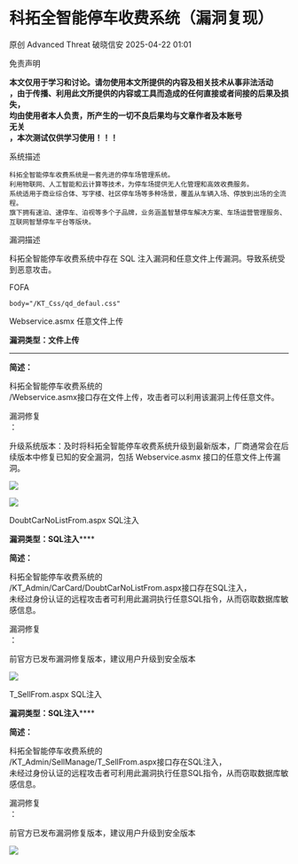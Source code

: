 #  科拓全智能停车收费系统（漏洞复现）   
原创 Advanced Threat  破晓信安   2025-04-22 01:01  
  
免责声明  
  
**本文仅用于学习和讨论。请勿使用本文所提供的内容及相关技术从事非法活动**  
**，由于传播、利用此文所提供的内容或工具而造成的任何直接或者间接的后果及损失，**  
**均由使用者本人负责，所产生的一切不良后果均与文章作者及本账号**  
**无关**  
**，本次测试仅供学习使用！！！**  
  
系统描述  
```
科拓全智能停车收费系统是一套先进的停车场管理系统。
利用物联网、人工智能和云计算等技术，为停车场提供无人化管理和高效收费服务。
系统适用于商业综合体、写字楼、社区停车场等多种场景，覆盖从车辆入场、停放到出场的全流程。
旗下拥有速泊、速停车、泊视等多个子品牌，业务涵盖智慧停车解决方案、车场运营管理服务、互联网智慧停车平台等版块。
```  
  
漏洞描述  
  
科拓全智能停车收费系统中存在 SQL 注入漏洞和任意文件上传漏洞。导致系统受到恶意攻击。  
  
FOFA  
```
body="/KT_Css/qd_defaul.css"
```  
  
Webservice.asmx 任意文件上传  
  
**漏洞类型：文件上传**  
****  
  
**简述：**  
  
科拓全智能停车收费系统的  
/Webservice.asmx接口存在文件上传，攻击者可以利用该漏洞上传任意文件。  
  
漏洞修复  
：  
  
升级系统版本：及时将科拓全智能停车收费系统升级到最新版本，厂商通常会在后续版本中修复已知的安全漏洞，包括 Webservice.asmx 接口的任意文件上传漏洞。  
  
![](https://mmbiz.qpic.cn/sz_mmbiz_png/UOLTZMImzxvwRPx2meJUydjuxJD20WtrCI055qgNZAaOKb8zzsBDuIJeUicNYXvry1CHnQ2IcjcopfDl4XZMzTA/640?wx_fmt=png&from=appmsg "")  
  
![](https://mmbiz.qpic.cn/sz_mmbiz_png/UOLTZMImzxvwRPx2meJUydjuxJD20WtrVwqgrgsHGwKibHO9gPvm4icIkcXkzUPfXHxD3yIzZJoKFscNaFyRq2Yw/640?wx_fmt=png&from=appmsg "")  
  
DoubtCarNoListFrom.aspx SQL注入  
  
**漏洞类型：SQL注入******  
  
**简述：**  
  
科拓全智能停车收费系统的  
/KT_Admin/CarCard/DoubtCarNoListFrom.aspx接口存在SQL注入，  
未经过身份认证的远程攻击者可利用此漏洞执行任意SQL指令，从而窃取数据库敏感信息。  
  
漏洞修复  
：  
  
前官方已发布漏洞修复版本，建议用户升级到安全版本  
  
![](https://mmbiz.qpic.cn/sz_mmbiz_png/UOLTZMImzxvwRPx2meJUydjuxJD20WtrV5GpwKv3fictKpAzN0nzqCh63BSo6GibL5tdtxSZlTZjIrQo0Y2jaJwQ/640?wx_fmt=png&from=appmsg "")  
  
T_SellFrom.aspx SQL注入  
  
**漏洞类型：SQL注入******  
  
**简述：**  
  
科拓全智能停车收费系统的  
/KT_Admin/SellManage/T_SellFrom.aspx接口存在SQL注入，  
未经过身份认证的远程攻击者可利用此漏洞执行任意SQL指令，从而窃取数据库敏感信息。  
  
漏洞修复  
：  
  
前官方已发布漏洞修复版本，建议用户升级到安全版本  
  
![](https://mmbiz.qpic.cn/sz_mmbiz_png/UOLTZMImzxvwRPx2meJUydjuxJD20WtrXf0PMZkibQibbceR9IbuLjVXTnSGtJsYQBGKllHMuqKo0lePc7pMXMxQ/640?wx_fmt=png&from=appmsg "")  
  
  
  
